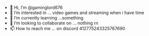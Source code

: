 - 👋 Hi, I’m @gaminglord676
- 👀 I’m interested in ... video games and streaming when i have time 
- 🌱 I’m currently learning ...something
- 💞️ I’m looking to collaborate on ... nothing rn
- 📫 How to reach me ... on discord 412775243325767690

<!---
gaminglord676/gaminglord676 is a ✨ special ✨ repository because its `README.md` (this file) appears on your GitHub profile.
You can click the Preview link to take a look at your changes.
--->
